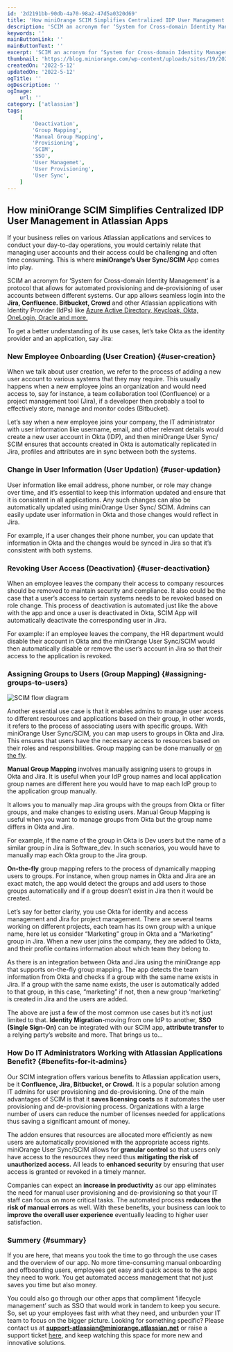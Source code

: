 ```yaml
---
id: '2d2191bb-90db-4a70-98a2-47d5a0320d69'
title: 'How miniOrange SCIM Simplifies Centralized IDP User Management in Atlassian Apps'
description: 'SCIM an acronym for ‘System for Cross-domain Identity Management’ is a protocol that allows for automated provisioning and de-provisioning of user accounts between different systems. Our app allows seamless login into the Jira, Confluence, Bitbucket, Crowd and other Atlassian.'
keywords: ''
mainButtonLink: ''
mainButtonText: ''
excerpt: 'SCIM an acronym for ‘System for Cross-domain Identity Management’ is a protocol that allows for automated provisioning and de-provisioning of user accounts between different systems. Our app allows seamless login into the Jira, Confluence, Bitbucket, Crowd and other Atlassian.'
thumbnail: 'https://blog.miniorange.com/wp-content/uploads/sites/19/2023/05/SCIM.webp'
createdOn: '2022-5-12'
updatedOn: '2022-5-12'
ogTitle: ''
ogDescription: ''
ogImage:
    url: ''
category: ['atlassian']
tags:
    [
        'Deactivation',
        'Group Mapping',
        'Manual Group Mapping',
        'Provisioning',
        'SCIM',
        'SSO',
        'User Managemet',
        'User Provisioning',
        'User Sync',
    ]
---
```


## How miniOrange SCIM Simplifies Centralized IDP User Management in Atlassian Apps

If your business relies on various Atlassian applications and services to conduct your day-to-day operations, you would certainly relate that managing user accounts and their access could be challenging and often time consuming. This is where **miniOrange’s User Sync/SCIM** App comes into play.

SCIM an acronym for ‘System for Cross-domain Identity Management’ is a protocol that allows for automated provisioning and de-provisioning of user accounts between different systems. Our app allows seamless login into the **Jira, Confluence. Bitbucket, Crowd** and other Atlassian applications with Identity Provider (IdPs) like [Azure Active Directory, Keycloak, Okta, OneLogin, Oracle and more.](https://developers.miniorange.com/docs/atlassian/scim/overview)

To get a better understanding of its use cases, let’s take Okta as the identity provider and an application, say Jira:

### New Employee Onboarding (User Creation) {#user-creation}

When we talk about user creation, we refer to the process of adding a new user account to various systems that they may require. This usually happens when a new employee joins an organization and would need access to, say for instance, a team collaboration tool (Confluence) or a project management tool (Jira), if a developer then probably a tool to effectively store, manage and monitor codes (Bitbucket).

Let’s say when a new employee joins your company, the IT administrator with user information like username, email, and other relevant details would create a new user account in Okta (IDP), and then miniOrange User Sync/ SCIM ensures that accounts created in Okta is automatically replicated in Jira, profiles and attributes are in sync between both the systems.

### Change in User Information (User Updation) {#user-updation}

User information like email address, phone number, or role may change over time, and it’s essential to keep this information updated and ensure that it is consistent in all applications. Any such changes can also be automatically updated using miniOrange User Sync/ SCIM. Admins can easily update user information in Okta and those changes would reflect in Jira.

For example, if a user changes their phone number, you can update that information in Okta and the changes would be synced in Jira so that it’s consistent with both systems.

### Revoking User Access (Deactivation) {#user-deactivation}

When an employee leaves the company their access to company resources should be removed to maintain security and compliance. It also could be the case that a user’s access to certain systems needs to be revoked based on role change. This process of deactivation is automated just like the above with the app and once a user is deactivated in Okta, SCIM App will automatically deactivate the corresponding user in Jira.

For example: if an employee leaves the company, the HR department would disable their account in Okta and the miniOrange User Sync/SCIM would then automatically disable or remove the user’s account in Jira so that their access to the application is revoked.

### Assigning Groups to Users (Group Mapping) {#assigning-groups-to-users}

![SCIM flow diagram](https://blog.miniorange.com/wp-content/uploads/sites/19/2023/05/SCIM.webp)

Another essential use case is that it enables admins to manage user access to different resources and applications based on their group, in other words, it refers to the process of associating users with specific groups. With miniOrange User Sync/SCIM, you can map users to groups in Okta and Jira. This ensures that users have the necessary access to resources based on their roles and responsibilities. Group mapping can be done manually or [on the fly](https://developers.miniorange.com/docs/atlassian/scim/user-groups).

**Manual Group Mapping** involves manually assigning users to groups in Okta and Jira. It is useful when your IdP group names and local application group names are different here you would have to map each IdP group to the application group manually.

It allows you to manually map Jira groups with the groups from Okta or filter groups, and make changes to existing users. Manual Group Mapping is useful when you want to manage groups from Okta but the group name differs in Okta and Jira.

For example, if the name of the group in Okta is Dev users but the name of a similar group in Jira is Software_dev. In such scenarios, you would have to manually map each Okta group to the Jira group.

**On-the-fly** group mapping refers to the process of dynamically mapping users to groups. For instance, when group names in Okta and Jira are an exact match, the app would detect the groups and add users to those groups automatically and if a group doesn’t exist in Jira then it would be created.

Let’s say for better clarity, you use Okta for identity and access management and Jira for project management. There are several teams working on different projects, each team has its own group with a unique name, here let us consider “Marketing” group in Okta and a “Marketing” group in Jira. When a new user joins the company, they are added to Okta, and their profile contains information about which team they belong to.

As there is an integration between Okta and Jira using the miniOrange app that supports on-the-fly group mapping. The app detects the team information from Okta and checks if a group with the same name exists in Jira. If a group with the same name exists, the user is automatically added to that group, in this case, “marketing” if not, then a new group ‘marketing’ is created in Jira and the users are added.

The above are just a few of the most common use cases but it’s not just limited to that. **Identity Migration**-moving from one IdP to another, **SSO (Single Sign-On)** can be integrated with our SCIM app, **attribute transfer** to a relying party’s website and more. That brings us to…

### How Do IT Administrators Working with Atlassian Applications Benefit? {#benefits-for-it-admins}

Our SCIM integration offers various benefits to Atlassian application users, be it **Confluence, Jira, Bitbucket, or Crowd.** It is a popular solution among IT admins for user provisioning and de-provisioning. One of the main advantages of SCIM is that it **saves licensing costs** as it automates the user provisioning and de-provisioning process. Organizations with a large number of users can reduce the number of licenses needed for applications thus saving a significant amount of money.

The addon ensures that resources are allocated more efficiently as new users are automatically provisioned with the appropriate access rights. miniOrange User Sync/SCIM allows for **granular control** so that users only have access to the resources they need thus **mitigating the risk of unauthorized access.** All leads to **enhanced security** by ensuring that user access is granted or revoked in a timely manner.

Companies can expect an **increase in productivity** as our app eliminates the need for manual user provisioning and de-provisioning so that your IT staff can focus on more critical tasks. The automated process **reduces the risk of manual errors** as well. With these benefits, your business can look to **improve the overall user experience** eventually leading to higher user satisfaction.

### Summery {#summary}

If you are here, that means you took the time to go through the use cases and the overview of our app. No more time-consuming manual onboarding and offboarding users, employees get easy and quick access to the apps they need to work. You get automated access management that not just saves you time but also money.

You could also go through our other apps that compliment ‘lifecycle management’ such as SSO that would work in tandem to keep you secure. So, set up your employees fast with what they need, and unburden your IT team to focus on the bigger picture. Looking for something specific? Please contact us at **support-atlassian@miniorange.atlassian.net** or raise a support ticket [here](https://miniorange.atlassian.net/servicedesk/customer/portal/2), and keep watching this space for more new and innovative solutions.
